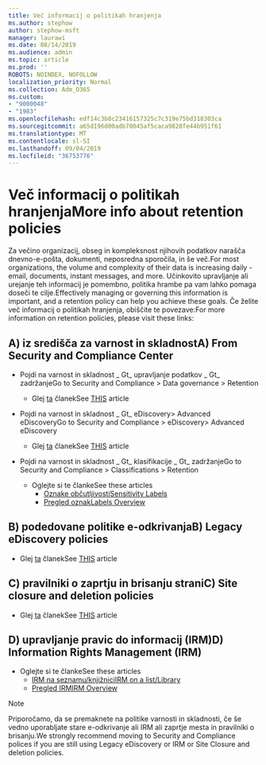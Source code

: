 ```yaml
---
title: Več informacij o politikah hranjenja
ms.author: stephow
author: stephow-msft
manager: laurawi
ms.date: 08/14/2019
ms.audience: admin
ms.topic: article
ms.prod: ''
ROBOTS: NOINDEX, NOFOLLOW
localization_priority: Normal
ms.collection: Adm_O365
ms.custom:
- "9000048"
- "1983"
ms.openlocfilehash: edf14c3b8c23416157325c7c319e75bd318303ca
ms.sourcegitcommit: a65d196d00adb70045af5caca9828fe44b951f61
ms.translationtype: MT
ms.contentlocale: sl-SI
ms.lasthandoff: 09/04/2019
ms.locfileid: "36753776"
---
```

# <a name="more-info-about-retention-policies"></a><span data-ttu-id="42fa6-102">Več informacij o politikah hranjenja</span><span class="sxs-lookup"><span data-stu-id="42fa6-102">More info about retention policies</span></span>

<span data-ttu-id="42fa6-103">Za večino organizacij, obseg in kompleksnost njihovih podatkov narašča dnevno-e-pošta, dokumenti, neposredna sporočila, in še več.</span><span class="sxs-lookup"><span data-stu-id="42fa6-103">For most organizations, the volume and complexity of their data is increasing daily - email, documents, instant messages, and more.</span></span> <span data-ttu-id="42fa6-104">Učinkovito upravljanje ali urejanje teh informacij je pomembno, politika hrambe pa vam lahko pomaga doseči te cilje.</span><span class="sxs-lookup"><span data-stu-id="42fa6-104">Effectively managing or governing this information is important, and a retention policy can help you achieve these goals.</span></span> <span data-ttu-id="42fa6-105">Če želite več informacij o politikah hranjenja, obiščite te povezave:</span><span class="sxs-lookup"><span data-stu-id="42fa6-105">For more information on retention policies, please visit these links:</span></span>

## <a name="a-from-security-and-compliance-center"></a><span data-ttu-id="42fa6-106">A) iz središča za varnost in skladnost</span><span class="sxs-lookup"><span data-stu-id="42fa6-106">A) From Security and Compliance Center</span></span>

- <span data-ttu-id="42fa6-107">Pojdi na varnost in skladnost _ Gt_ upravljanje podatkov _ Gt_ zadržanje</span><span class="sxs-lookup"><span data-stu-id="42fa6-107">Go to Security and Compliance > Data governance > Retention</span></span>
  - <span data-ttu-id="42fa6-108">Glej [ta](https://docs.microsoft.com/office365/securitycompliance/retention-policies) članek</span><span class="sxs-lookup"><span data-stu-id="42fa6-108">See [THIS](https://docs.microsoft.com/office365/securitycompliance/retention-policies) article</span></span>

- <span data-ttu-id="42fa6-109">Pojdi na varnost in skladnost _ Gt_ eDiscovery> Advanced eDiscovery</span><span class="sxs-lookup"><span data-stu-id="42fa6-109">Go to Security and Compliance > eDiscovery> Advanced eDiscovery</span></span> 
  - <span data-ttu-id="42fa6-110">Glej [ta](https://docs.microsoft.com/office365/securitycompliance/ediscovery-cases) članek</span><span class="sxs-lookup"><span data-stu-id="42fa6-110">See [THIS](https://docs.microsoft.com/office365/securitycompliance/ediscovery-cases) article</span></span>

- <span data-ttu-id="42fa6-111">Pojdi na varnost in skladnost _ Gt_ klasifikacije _ Gt_ zadržanje</span><span class="sxs-lookup"><span data-stu-id="42fa6-111">Go to Security and Compliance > Classifications > Retention</span></span>
  - <span data-ttu-id="42fa6-112">Oglejte si te članke</span><span class="sxs-lookup"><span data-stu-id="42fa6-112">See these articles</span></span>
    - [<span data-ttu-id="42fa6-113">Oznake občutljivosti</span><span class="sxs-lookup"><span data-stu-id="42fa6-113">Sensitivity Labels</span></span>](https://docs.microsoft.com/office365/securitycompliance/sensitivity-labels)
    - [<span data-ttu-id="42fa6-114">Pregled oznak</span><span class="sxs-lookup"><span data-stu-id="42fa6-114">Labels Overview</span></span>](https://docs.microsoft.com/office365/securitycompliance/labels)

## <a name="b-legacy-ediscovery-policies"></a><span data-ttu-id="42fa6-115">B) podedovane politike e-odkrivanja</span><span class="sxs-lookup"><span data-stu-id="42fa6-115">B) Legacy eDiscovery policies</span></span>

- <span data-ttu-id="42fa6-116">Glej [ta](https://support.office.com/article/Set-up-an-eDiscovery-Center-in-SharePoint-Online-A18F8975-AA7F-43B4-A7D6-001D14744D8E) članek</span><span class="sxs-lookup"><span data-stu-id="42fa6-116">See [THIS](https://support.office.com/article/Set-up-an-eDiscovery-Center-in-SharePoint-Online-A18F8975-AA7F-43B4-A7D6-001D14744D8E) article</span></span>

## <a name="c-site-closure-and-deletion-policies"></a><span data-ttu-id="42fa6-117">C) pravilniki o zaprtju in brisanju strani</span><span class="sxs-lookup"><span data-stu-id="42fa6-117">C) Site closure and deletion policies</span></span>

- <span data-ttu-id="42fa6-118">Glej [ta](https://support.office.com/article/Use-policies-for-site-closure-and-deletion-A8280D82-27FD-48C5-9ADF-8A5431208BA5) članek</span><span class="sxs-lookup"><span data-stu-id="42fa6-118">See [THIS](https://support.office.com/article/Use-policies-for-site-closure-and-deletion-A8280D82-27FD-48C5-9ADF-8A5431208BA5) article</span></span>  

## <a name="d-information-rights-management-irm"></a><span data-ttu-id="42fa6-119">D) upravljanje pravic do informacij (IRM)</span><span class="sxs-lookup"><span data-stu-id="42fa6-119">D) Information Rights Management (IRM)</span></span>

- <span data-ttu-id="42fa6-120">Oglejte si te članke</span><span class="sxs-lookup"><span data-stu-id="42fa6-120">See these articles</span></span>
  - [<span data-ttu-id="42fa6-121">IRM na seznamu/knjižnici</span><span class="sxs-lookup"><span data-stu-id="42fa6-121">IRM on a list/Library</span></span>](https://support.office.com/article/apply-information-rights-management-to-a-list-or-library-3bdb5c4e-94fc-4741-b02f-4e7cc3c54aa1)
  - [<span data-ttu-id="42fa6-122">Pregled IRM</span><span class="sxs-lookup"><span data-stu-id="42fa6-122">IRM Overview</span></span>](https://support.office.com/article/create-and-apply-information-management-policies-eb501fe9-2ef6-4150-945a-65a6451ee9e9)

> [!Note]
> <span data-ttu-id="42fa6-123">Priporočamo, da se premaknete na politike varnosti in skladnosti, če še vedno uporabljate stare e-odkrivanje ali IRM ali zaprtje mesta in pravilniki o brisanju.</span><span class="sxs-lookup"><span data-stu-id="42fa6-123">We strongly recommend moving to Security and Compliance polices if you are still using Legacy eDiscovery or IRM or Site Closure and deletion policies.</span></span>
